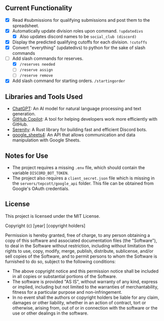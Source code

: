 ## Current Functionality
- [x] Read #submissions for qualifying submissions and post them to the spreadsheet.
- [x] Automatically update division roles upon command. `!updatedivs`
    - [x] Also updates discord names to be `social_club (discord)`
- [x] Display the predicted qualifying cutoffs for each division. `!cutoffs`
- [x] Convert "everything" (updatedivs) to python for the sake of slash commands
- [ ] Add slash commands for reserves. 
    - [x] `/reserves needed` 
    - [ ] `/reserve assign`
    - [ ] `/reserve remove`
- [x] Add slash command for starting orders. `/startingorder`

## Libraries and Tools Used
- [ChatGPT](https://openai.com/blog/chatgpt/): An AI model for natural language processing and text generation.
- [GitHub Copilot](https://github.com/features/copilot): A tool for helping developers work more efficiently with GitHub.
- [Serenity](https://docs.rs/serenity/latest/serenity/): A Rust library for building fast and efficient Discord bots.
- [google_sheets4](https://docs.rs/google-sheets4/latest/google_sheets4/): An API that allows communication and data manipulation with Google Sheets.

## Notes for Use
- The project requires a missing `.env` file, which should contain the variable `DISCORD_BOT_TOKEN`.
- The project also requires a `client_secret.json` file which is missing in the `servers/tepcott/google_api` folder. This file can be obtained from Google's OAuth credentials.

## License
This project is licensed under the MIT License.

Copyright (c) [year] [copyright holders]

Permission is hereby granted, free of charge, to any person obtaining a copy of this software and associated documentation files (the "Software"), to deal in the Software without restriction, including without limitation the rights to use, copy, modify, merge, publish, distribute, sublicense, and/or sell copies of the Software, and to permit persons to whom the Software is furnished to do so, subject to the following conditions:

- The above copyright notice and this permission notice shall be included in all copies or substantial portions of the Software.
- The software is provided "AS IS", without warranty of any kind, express or implied, including but not limited to the warranties of merchantability, fitness for a particular purpose and non-infringement.
- In no event shall the authors or copyright holders be liable for any claim, damages or other liability, whether in an action of contract, tort or otherwise, arising from, out of or in connection with the software or the use or other dealings in the software.

